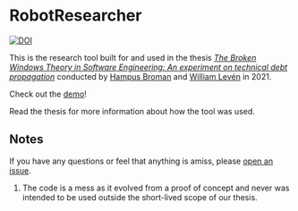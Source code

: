 # RobotResearcher

[![DOI](https://zenodo.org/badge/310341044.svg)](https://zenodo.org/badge/latestdoi/310341044)

This is the research tool built for and used in the thesis [*The Broken Windows Theory in Software Engineering: An experiment on technical debt propagation*](https://doi.org/10.5281/zenodo.4812956) conducted by [Hampus Broman](https://github.com/HBroman) and [William Levén](https://github.com/williamleven) in 2021.

Check out the [demo](https://bwtse.github.io/RobotResearcher/index.html)!

Read the thesis for more information about how the tool was used.

## Notes

If you have any questions or feel that anything is amiss, please [open an issue](https://github.com/BWTSE/RobotResearcher/issues).

1. The code is a mess as it evolved from a proof of concept and never was intended to be used outside the short-lived scope of our thesis. 
